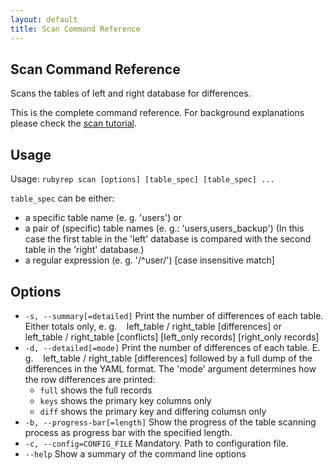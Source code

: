 ```yaml
---
layout: default
title: Scan Command Reference
---
```


Scan Command Reference
----------------------

Scans the tables of left and right database for differences.

This is the complete command reference. For background explanations please check the [scan tutorial](scanning.html).

Usage
-----

Usage: `rubyrep scan [options] [table_spec] [table_spec] ...`

`table_spec` can be either:

-   a specific table name (e. g. 'users') or
-   a pair of (specific) table names (e. g.: 'users,users\_backup')
    (In this case the first table in the 'left' database is compared with the second table in the 'right' database.)
-   a regular expression (e. g. '/^user/') \[case insensitive match\]

Options
-------

-   `-s, --summary[=detailed]`
    Print the number of differences of each table. Either totals only, e. g.
       left\_table / right\_table \[differences\]
    or
       left\_table / right\_table \[conflicts\] \[left\_only records\] \[right\_only records\]
-   `-d, --detailed[=mode]`
    Print the number of differences of each table. E. g.
       left\_table / right\_table \[differences\]
    followed by a full dump of the differences in the YAML format.
    The 'mode' argument determines how the row differences are printed:
    -   `full` shows the full records
    -   `keys` shows the primary key columns only
    -   `diff` shows the primary key and differing columsn only
-   `-b, --progress-bar[=length]`
    Show the progress of the table scanning process as progress bar with the specified length.
-   `-c, --config=CONFIG_FILE`
    Mandatory. Path to configuration file.
-   `--help`
    Show a summary of the command line options
